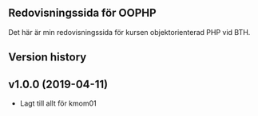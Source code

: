 Redovisningssida för OOPHP
----------------

Det här är min redovisningssida för kursen objektorienterad PHP vid BTH.

Version history
---------------
v1.0.0 (2019-04-11)
---------------
* Lagt till allt för kmom01
